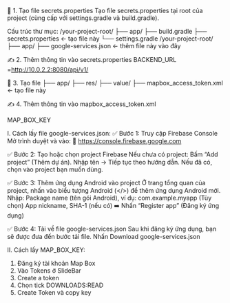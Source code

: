 📁 1. Tạo file secrets.properties
Tạo file secrets.properties tại root của project (cùng cấp với settings.gradle và build.gradle).

Cấu trúc thư mục: /your-project-root/ ├── app/ ├── build.gradle ├── secrets.properties ← tạo file này └── settings.gradle
                  /your-project-root/ ├── app/ ├── google-services.json ← thêm file này vào đây

✍️ 2. Thêm thông tin vào secrets.properties
BACKEND_URL =http://10.0.2.2:8080/api/v1/

📁 3. Tạo file ├── app/ ├── res/ ├── value/ ├── mapbox_access_token.xml ← tạo file này

✍️ 4. Thêm thông tin vào mapbox_access_token.xml
<?xml version="1.0" encoding="utf-8"?>
<resources xmlns:tools="http://schemas.android.com/tools">
    <string name="mapbox_access_token" translatable="false" tools:ignore="UnusedResources"> MAP_BOX_KEY </string>
</resources>

I. Cách lấy file google-services.json:
  ✅ Bước 1: Truy cập Firebase Console
    Mở trình duyệt và vào:
    🔗 https://console.firebase.google.com
  
  ✅ Bước 2: Tạo hoặc chọn project Firebase
    Nếu chưa có project:
    Bấm “Add project” (Thêm dự án).
    Nhập tên → Tiếp tục theo hướng dẫn.
    Nếu đã có, chọn vào project bạn muốn dùng.
  
  ✅ Bước 3: Thêm ứng dụng Android vào project
    Ở trang tổng quan của project, nhấn vào biểu tượng Android (</>) để thêm ứng dụng Android mới.
    Nhập:
    Package name (tên gói Android), ví dụ: com.example.myapp
    (Tùy chọn) App nickname, SHA-1 (nếu có)
    ➡️ Nhấn “Register app” (Đăng ký ứng dụng)
  
  ✅ Bước 4: Tải về file google-services.json
    Sau khi đăng ký ứng dụng, bạn sẽ được đưa đến bước tải file.
    Nhấn Download google-services.json

II. Cách lấy MAP_BOX_KEY:
  1. Đăng ký tài khoản Map Box
  2. Vào Tokens ở SlideBar
  3. Create a token
  4. Chọn tick DOWNLOADS:READ
  5. Create Token và copy key
